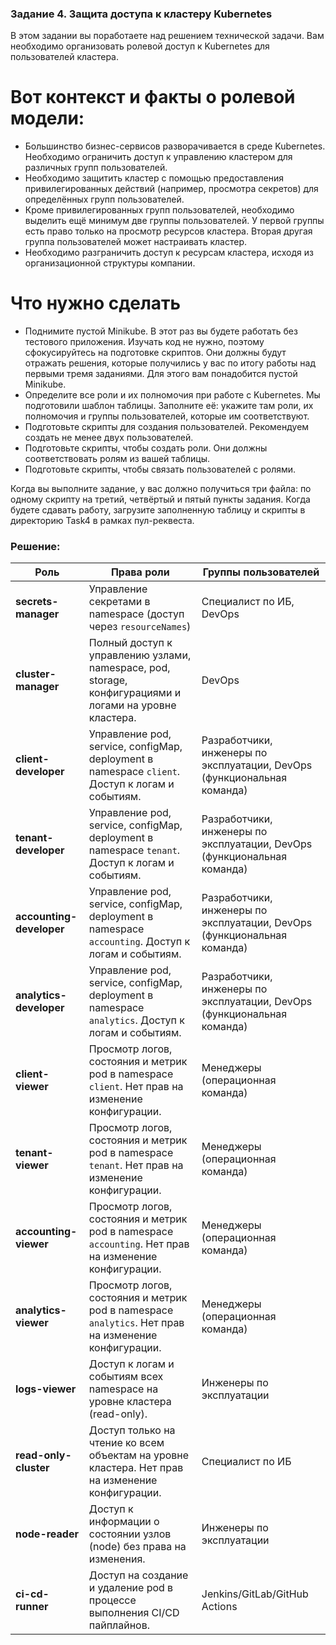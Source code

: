 ### Задание 4. Защита доступа к кластеру Kubernetes

В этом задании вы поработаете над решением технической задачи. Вам необходимо организовать ролевой доступ к Kubernetes для пользователей кластера.

# Вот контекст и факты о ролевой модели:
- Большинство бизнес-сервисов разворачивается в среде Kubernetes. Необходимо ограничить доступ к управлению кластером для различных групп пользователей.
- Необходимо защитить кластер с помощью предоставления привилегированных действий (например, просмотра секретов) для определённых групп пользователей.
- Кроме привилегированных групп пользователей, необходимо выделить ещё минимум две группы пользователей. У первой группы есть право только на просмотр ресурсов кластера. Вторая другая группа пользователей может настраивать кластер.
- Необходимо разграничить доступ к ресурсам кластера, исходя из организационной структуры компании.
# Что нужно сделать
* Поднимите пустой Minikube. В этот раз вы будете работать без тестового приложения. Изучать код не нужно, поэтому сфокусируйтесь на подготовке скриптов. Они должны будут отражать решения, которые получились у вас по итогу работы над первыми тремя заданиями. Для этого вам понадобится пустой Minikube.
* Определите все роли и их полномочия при работе с Kubernetes. Мы подготовили шаблон таблицы. Заполните её: укажите там роли, их полномочия и группы пользователей, которые им соответствуют.
* Подготовьте скрипты для создания пользователей. Рекомендуем создать не менее двух пользователей.
* Подготовьте скрипты, чтобы создать роли. Они должны соответствовать ролям из вашей таблицы.
* Подготовьте скрипты, чтобы связать пользователей с ролями.

Когда вы выполните задание, у вас должно получиться три файла: по одному скрипту на третий, четвёртый и пятый пункты задания. Когда будете сдавать работу, загрузите заполненную таблицу и скрипты в директорию Task4 в рамках пул-реквеста.


### Решение:
| Роль                     | Права роли                                                                                              | Группы пользователей                                                    |
|--------------------------|---------------------------------------------------------------------------------------------------------|-------------------------------------------------------------------------|
| **secrets-manager**      | Управление секретами в namespace (доступ через `resourceNames`)                                         | Специалист по ИБ, DevOps                                                |
| **cluster-manager**      | Полный доступ к управлению узлами, namespace, pod, storage, конфигурациями и логами на уровне кластера. | DevOps                                                                  |
| **client-developer**     | Управление pod, service, configMap, deployment в namespace `client`. Доступ к логам и событиям.         | Разработчики, инженеры по эксплуатации, DevOps (функциональная команда) |
| **tenant-developer**     | Управление pod, service, configMap, deployment в namespace `tenant`. Доступ к логам и событиям.         | Разработчики, инженеры по эксплуатации, DevOps (функциональная команда) |
| **accounting-developer** | Управление pod, service, configMap, deployment в namespace `accounting`. Доступ к логам и событиям.     | Разработчики, инженеры по эксплуатации, DevOps (функциональная команда) |
| **analytics-developer**  | Управление pod, service, configMap, deployment в namespace `analytics`. Доступ к логам и событиям.      | Разработчики, инженеры по эксплуатации, DevOps (функциональная команда) |
| **client-viewer**        | Просмотр логов, состояния и метрик pod в namespace `client`. Нет прав на изменение конфигурации.        | Менеджеры (операционная команда)                                        |
| **tenant-viewer**        | Просмотр логов, состояния и метрик pod в namespace `tenant`. Нет прав на изменение конфигурации.        | Менеджеры (операционная команда)                                        |
| **accounting-viewer**    | Просмотр логов, состояния и метрик pod в namespace `accounting`. Нет прав на изменение конфигурации.    | Менеджеры (операционная команда)                                        |
| **analytics-viewer**     | Просмотр логов, состояния и метрик pod в namespace `analytics`. Нет прав на изменение конфигурации.     | Менеджеры (операционная команда)                                        |
| **logs-viewer**          | Доступ к логам и событиям всех namespace на уровне кластера (read-only).                                | Инженеры по эксплуатации                                                |
| **read-only-cluster**    | Доступ только на чтение ко всем объектам на уровне кластера. Нет прав на изменение конфигурации.        | Специалист по ИБ                                                        |
| **node-reader**          | Доступ к информации о состоянии узлов (node) без права на изменения.                                    | Инженеры по эксплуатации                                                |
| **ci-cd-runner**         | Доступ на создание и удаление pod в процессе выполнения CI/CD пайплайнов.                               | Jenkins/GitLab/GitHub Actions                                           |